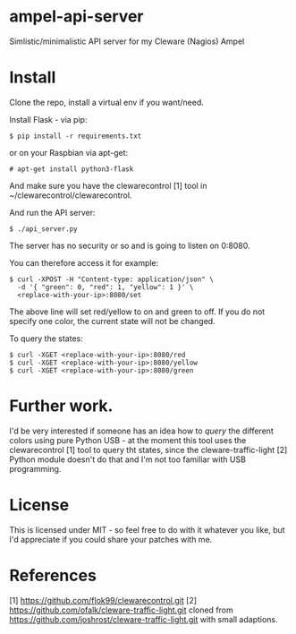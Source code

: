 # ampel-api-server
Simlistic/minimalistic API server for my Cleware (Nagios) Ampel

# Install

Clone the repo, install a virtual env if you want/need.

Install Flask - via pip:

    $ pip install -r requirements.txt

or on your Raspbian via apt-get:

    # apt-get install python3-flask

And make sure you have the clewarecontrol [1] tool in ~/clewarecontrol/clewarecontrol.

And run the API server:

    $ ./api_server.py

The server has no security or so and is going to listen on 0:8080.

You can therefore access it for example:

    $ curl -XPOST -H "Content-type: application/json" \
      -d '{ "green": 0, "red": 1, "yellow": 1 }' \
      <replace-with-your-ip>:8080/set

The above line will set red/yellow to on and green to off. If you do not
specify one color, the current state will not be changed.

To query the states:

    $ curl -XGET <replace-with-your-ip>:8080/red
    $ curl -XGET <replace-with-your-ip>:8080/yellow
    $ curl -XGET <replace-with-your-ip>:8080/green

# Further work.

I'd be very interested if someone has an idea how to *query* the different
colors using pure Python USB - at the moment this tool uses the
clewarecontrol [1] tool to query tht states, since the
cleware-traffic-light [2] Python module doesn't do that and I'm not too
familiar with USB programming.

# License

This is licensed under MIT - so feel free to do with it whatever you like, but
I'd appreciate if you could share your patches with me.


# References

[1] https://github.com/flok99/clewarecontrol.git
[2] https://github.com/ofalk/cleware-traffic-light.git
    cloned from https://github.com/joshrost/cleware-traffic-light.git
    with small adaptions.
